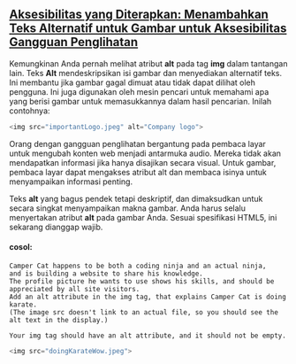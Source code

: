 ## [Aksesibilitas yang Diterapkan: Menambahkan Teks Alternatif untuk Gambar untuk Aksesibilitas Gangguan Penglihatan](https://learn.freecodecamp.org/responsive-web-design/applied-accessibility/add-a-text-alternative-to-images-for-visually-impaired-accessibility)

Kemungkinan Anda pernah melihat atribut **alt** pada tag **img** dalam tantangan lain. Teks **Alt** mendeskripsikan isi gambar dan menyediakan alternatif teks. Ini membantu jika gambar gagal dimuat atau tidak dapat dilihat oleh pengguna. Ini juga digunakan oleh mesin pencari untuk memahami apa yang berisi gambar untuk memasukkannya dalam hasil pencarian. Inilah contohnya:

```php
<img src="importantLogo.jpeg" alt="Company logo">
```

Orang dengan gangguan penglihatan bergantung pada pembaca layar untuk mengubah konten web menjadi antarmuka audio. Mereka tidak akan mendapatkan informasi jika hanya disajikan secara visual. Untuk gambar, pembaca layar dapat mengakses atribut alt dan membaca isinya untuk menyampaikan informasi penting.

Teks **alt** yang bagus pendek tetapi deskriptif, dan dimaksudkan untuk secara singkat menyampaikan makna gambar. Anda harus selalu menyertakan atribut **alt** pada gambar Anda. Sesuai spesifikasi HTML5, ini sekarang dianggap wajib.

#### cosol:

```
Camper Cat happens to be both a coding ninja and an actual ninja, 
and is building a website to share his knowledge. 
The profile picture he wants to use shows his skills, and should be appreciated by all site visitors. 
Add an alt attribute in the img tag, that explains Camper Cat is doing karate. 
(The image src doesn't link to an actual file, so you should see the alt text in the display.)

Your img tag should have an alt attribute, and it should not be empty.
```

```php
<img src="doingKarateWow.jpeg">
```





